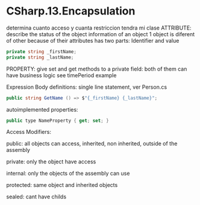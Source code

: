 # CSharp.13.Encapsulation

determina cuanto acceso y cuanta restriccion tendra mi clase
ATTRIBUTE:  describe the status of the object
            information of an object
            1 object is diferent of other because of their attributes
            has two parts: Identifier and value
            
```csharp
private string _firstName;
private string _lastName;
```

PROPERTY:   give set and get methods to a private field: both of them can have business logic
            see timePeriod example
            
Expression Body definitions: single line statement, ver Person.cs
```csharp
public string GetName () => $"{_firstName} {_lastName}";
```

autoimplemented properties: 
```csharp
public type NameProperty { get; set; }
```

Access Modifiers: 

public: all objects can access, inherited, non inherited, outside of the assembly

private: only the object have access

internal: only the objects of the assembly can use

protected: same object and inherited objects

sealed: cant have childs
